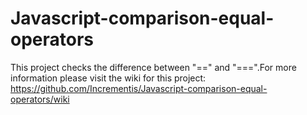 # Javascript-comparison-equal-operators
This project checks the difference between "==" and "===".For more information please visit the wiki for this project: 
https://github.com/Incrementis/Javascript-comparison-equal-operators/wiki
